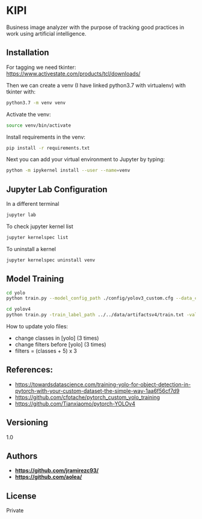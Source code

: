 # KIPI

Business image analyzer with the purpose of tracking good practices in work using artificial intelligence.

## Installation

For tagging we need tkinter: https://www.activestate.com/products/tcl/downloads/

Then we can create a venv (I have linked python3.7 with virtualenv) with tkinter with:

```bash
python3.7 -m venv venv
```

Activate the venv:

```bash
source venv/bin/activate
```

Install requirements in the venv:

```bash
pip install -r requirements.txt
```

Next you can add your virtual environment to Jupyter by typing:

```bash
python -m ipykernel install --user --name=venv
```

## Jupyter Lab Configuration

In a different terminal

```bash
jupyter lab
```
To check jupyter kernel list

```bash
jupyter kernelspec list
```

To uninstall a kernel
```bash
jupyter kernelspec uninstall venv
```

## Model Training

```bash
cd yolo
python train.py --model_config_path ./config/yolov3_custom.cfg --data_config_path ./config/coco_custom.data --class_path ./config/coco_custom.names
```

```bash
cd yolov4
python train.py -train_label_path ../../data/artifactsv4/train.txt -val_label_path ../../data/artifactsv4/val.txt -dir /Users/jrc/Desktop/Jorge/Otros/Coding/Kipi/kipi/worker/yolov4 -classes 2 -pretrained ./cfg/yolov4.conv.137.pth
```

How to update yolo files:

* change classes in [yolo] (3 times)
* change filters before [yolo] (3 times)
* filters = (classes + 5) x 3

## References:

* https://towardsdatascience.com/training-yolo-for-object-detection-in-pytorch-with-your-custom-dataset-the-simple-way-1aa6f56cf7d9
* https://github.com/cfotache/pytorch_custom_yolo_training
* https://github.com/Tianxiaomo/pytorch-YOLOv4


## Versioning

1.0

## Authors

- **https://github.com/jramirezc93/**
- **https://github.com/aolea/**

## License

Private